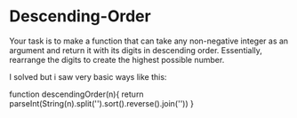 # Descending-Order
Your task is to make a function that can take any non-negative integer as an argument and return it with its digits in descending order. Essentially, rearrange the digits to create the highest possible number.


 I solved but i saw very basic ways like this:
 
 function descendingOrder(n){
  return parseInt(String(n).split('').sort().reverse().join(''))
}
